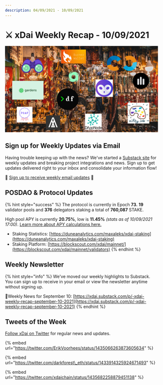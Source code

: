 ```yaml
---
description: 04/09/2021 - 10/09/2021
---
```


# ⚔️ xDai Weekly Recap - 10/09/2021



![Gitcoin&apos;s futuristic digital bazaar](../../../../.gitbook/assets/aox%20%283%29.png)

## Sign up for Weekly Updates via Email <a id="sign-up-for-weekly-updates-via-email"></a>

Having trouble keeping up with the news? We've started a [Substack site](https://xdai.substack.com/) for weekly updates and breaking project integrations and news. Sign up to get updates delivered right to your inbox and consolidate your information flow!‌

💌 [Sign up to receive weekly email updates](https://xdai.substack.com/) ​💌‌‌‌

## POSDAO & Protocol Updates <a id="posdao-and-protocol-updates"></a>

{% hint style="success" %}
The protocol is currently in Epoch **73.** **19** validator pools and **376** delegators staking a total of **760,087** STAKE.

High pool APY is currently **20.75%**, low is **11.45%** _\(stats as of 10/09/2021 17:00\)_. [Learn more about APY calculations here.](https://app.gitbook.com/@poa/s/xdai/~/drafts/-Mi7o2SJKCklOZ9TL6Mv/about-xdai/faqs/public-staking-validators-and-delegators#what-is-apy-annual-percentage-yield)​

* Staking Statistics: [https://duneanalytics.com/maxaleks/xdai-staking](https://duneanalytics.com/maxaleks/xdai-staking)​
* Staking Platform: [https://blockscout.com/xdai/mainnet/](https://blockscout.com/xdai/mainnet/validators)
{% endhint %}

## Weekly Newsletter <a id="weekly-newsletter"></a>

{% hint style="info" %}
We've moved our weekly highlights to Substack. You can sign up to receive in your email or view the newsletter anytime without signing up.

📰Weekly News for September 10: [https://xdai.substack.com/p/-xdai-weekly-recap-september-10-2021](https://xdai.substack.com/p/-xdai-weekly-recap-september-10-2021)
{% endhint %}

## Tweets of the Week <a id="tweets-of-the-week"></a>

​[Follow xDai on Twitter](https://twitter.com/xdaichain) for regular news and updates.

{% embed url="https://twitter.com/ErikVoorhees/status/1435066263873605634" %}

{% embed url="https://twitter.com/darkforest\_eth/status/1433914325924671493" %}

{% embed url="https://twitter.com/xdaichain/status/1435682258879451138" %}



